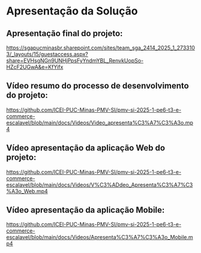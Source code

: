 # Apresentação da Solução

## Apresentação final do projeto:

https://sgapucminasbr.sharepoint.com/sites/team_sga_2414_2025_1_2733103/_layouts/15/guestaccess.aspx?share=EVHsgNGn9UNHjPpsFyYndmYBL_RenvkUopSo-HZcF2UGwA&e=KfYifx

## Vídeo resumo do processo de desenvolvimento do  projeto:

https://github.com/ICEI-PUC-Minas-PMV-SI/pmv-si-2025-1-pe6-t3-e-commerce-escalavel/blob/main/docs/Videos/Video_apresenta%C3%A7%C3%A3o.mp4

## Vídeo apresentação da aplicação Web do projeto:

https://github.com/ICEI-PUC-Minas-PMV-SI/pmv-si-2025-1-pe6-t3-e-commerce-escalavel/blob/main/docs/Videos/V%C3%ADdeo_Apresenta%C3%A7%C3%A3o_Web.mp4

## Vídeo apresentação da aplicação Mobile:

https://github.com/ICEI-PUC-Minas-PMV-SI/pmv-si-2025-1-pe6-t3-e-commerce-escalavel/blob/main/docs/Videos/Apresenta%C3%A7%C3%A3o_Mobile.mp4


